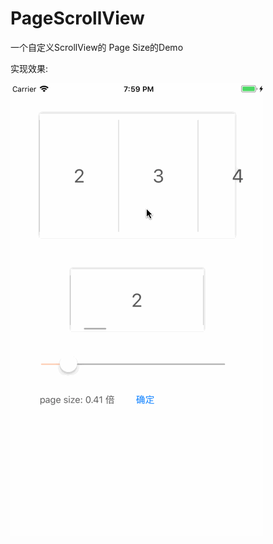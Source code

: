 # PageScrollView

一个自定义ScrollView的 Page Size的Demo

实现效果:

![](https://github.com/TactBoy/PageScrollView/blob/master/PageScrollView.gif)

